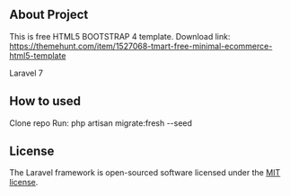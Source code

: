 ## About Project
This is free HTML5 BOOTSTRAP 4 template. Download link: https://themehunt.com/item/1527068-tmart-free-minimal-ecommerce-html5-template

Laravel 7

## How to used
Clone repo
Run: php artisan migrate:fresh --seed


## License

The Laravel framework is open-sourced software licensed under the [MIT license](https://opensource.org/licenses/MIT).

